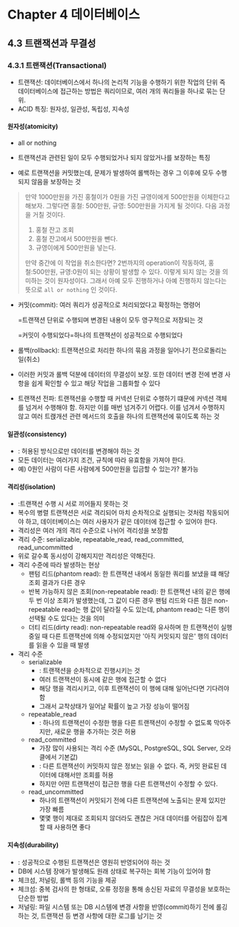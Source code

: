 # Chapter 4 데이터베이스

## 4.3 트랜잭션과 무결성

### 4.3.1 트랜잭션(Transactional)

- 트랜잭션: 데이터베이스에서 하나의 논리적 기능을 수행하기 위한 작업의 단위
  즉 데이터베이스에 접근하는 방법은 쿼리이므로, 여러 개의 쿼리들을 하나로 묶는 단위.
- ACID 특징: 원자성, 일관성, 독립성, 지속성

#### 원자성(atomicity)

- all or nothing

- 트랜잭션과 관련된 일이 모두 수행되었거나 되지 않았거나를 보장하는 특징

- 예로 트랜잭션을 커밋했는데, 문제가 발생하여 롤백하는 경우 그 이후에 모두 수행되지 않음을 보장하는 것


> 만약 1000만원을 가진 홍철이가 0원을 가진 규영이에게 500만원을 이체한다고 해보자. 그렇다면 홍철: 500만원, 규영: 500만원을 가지게 될 것이다.
> 다음 과정을 거칠 것이다.
> 1. 홍철 잔고 조회
> 2. 홍철 잔고에서 500만원을 뺀다.
> 3. 규영이에게 500만원을 넣는다.
>
> 
> 만약 중간에 이 작업을 취소한다면?
> 2번까지의 operation이 작동하여, 홍철:500만원, 규영:0원이 되는 상황이 발생할 수 있다.
> 이렇게 되지 않는 것을 의미하는 것이 원자성이다. 그래서 아예 모두 진행하거나 아예 진행하지 않는다는 뜻으로 `all or nothing` 인 것이다.


- 커밋(commit): 여러 쿼리가 성공적으로 처리되었다고 확정하는 명령어

  =트랜잭션 단위로 수행되며 변경된 내용이 모두 영구적으로 저장되는 것

  =커밋이 수행되었다=하나의 트랜잭션이 성공적으로 수행되었다

- 롤백(rollback): 트랜잭션으로 처리한 하나의 묶음 과정을 일어나기 전으로돌리는 일(취소)

- 이러한 커밋과 롤백 덕분에 데이터의 무결성이 보장. 또한 데이터 변경 전에 변경 사항을 쉽게 확인할 수 있고 해당 작업을 그룹화할 수 있다

- 트랜잭션 전파: 트랜잭션을 수행할 때 커넥션 단위로 수행하기 떄문에 커넥션 객체를 넘겨서 수행해야 함. 하지만 이를 매번 넘겨주기 어렵다. 이를 넘겨서 수행하지 않고 여러 트랝개션 관련 메서드의 호출을 하나의 트랜잭션에 묶이도록 하는 것



#### 일관성(consistency)

- : 허용된 방식으로만 데이터를 변경해야 하는 것
- 모든 데이터는 여러가지 조건, 규칙에 따라 유효함을 가져야 한다.
- 예) 0원인 사람이 다른 사람에게 500만원을 입금할 수 있는가? 불가능

#### 격리성(isolation)

- :트랜잭션 수행 시 서로 끼어들지 못하는 것
- 복수의 병렬 트랜잭션은 서로 격리되어 마치 순차적으로 실행되는 것처럼 작동되어야 하고, 데이터베이스는 여러 사용자가 같은 데이터에 접근할 수 있어야 한다.
- 격리성은 여러 개의 격리 수준으로 나뉘어 격리성을 보장함
- 격리 수준: serializable, repeatable_read, read_committed, read_uncommitted
- 위로 갈수록 동시성이 강해지지만 격리성은 약해진다.
- 격리 수준에 따라 발생하는 현상
  - 팬텀 리드(phantom read): 한 트랜잭션 내에서 동일한 쿼리를 보냈을 떄 해당 조회 결과가 다른 경우
  - 반복 가능하지 않은 조회(non-repeatable read): 한 트랜잭션 내의 같은 행에 두 번 이상 조회가 발생했는데, 그 값이 다른 경우
    팬텀 리드와 다른 점은 non-repeatable read는 행 값이 달라질 수도 있는데, phantom read는 다른 행이 선택될 수도 있다는 것을 의미
  - 더티 리드(dirty read): non-repeatable read와 유사하며 한 트랜잭션이 실행 중일 때 다른 트랜잭션에 의해 수정되었지만 '아직 커밋되지 않은' 행의 데이터를 읽을 수 있을 때 발생
- 격리 수준
  - serializable
    - : 트랜잭션을 순차적으로 진행시키는 것
    - 여러 트랜잭션이 동시에 같은 행에 접근할 수 없다
    - 해당 행을 격리시키고, 이후 트랜잭션이 이 행에 대해 일어난다면 기다려야 함
    - 그래서 교착상태가 일어날 확률이 높고 가장 성능이 떨어짐
  - repeatable_read
    - : 하나의 트랜잭션이 수정한 행을 다른 트랜잭션이 수정할 수 없도록 막아주지만, 새로운 행을 추가하는 것은 허용
  - read_committed
    - 가장 많이 사용되는 격리 수준 (MySQL, PostgreSQL, SQL Server, 오라클에서 기본값)
    - : 다른 트랜잭션이 커밋하지 않은 정보는 읽을 수 없다. 즉, 커밋 완료된 데이터에 대해서만 조회를 허용
    - 하지만 어떤 트랜잭션이 접근한 행을 다른 트랜잭션이 수정할 수 있다.
  - read_uncommitted
    - 하나의 트랜잭션이 커밋되기 전에 다른 트랜잭션에 노출되는 문제 있지만 가장 빠름
    - 몇몇 행이 제대로 조회되지 않더라도 괜찮은 거대 데이터를 어림잡아 집계할 때 사용하면 좋다

#### 지속성(durability)

- : 성공적으로 수행된 트랜잭션은 영원히 반영되어야 하는 것
- DB에 시스템 장애가 발생해도 원래 상태로 복구하는 회복 기능이 있어야 함
- 체크섬, 저널링, 롤백 등의 기능을 제공
- 체크섬: 중복 검사의 한 형태로, 오류 정정을 통해 송신된 자료의 무결성을 보호하는 단순한 방법
- 저널링: 파일 시스템 또는 DB 시스템에 변경 사항을 반영(commit)하기 전에 롤깅하는 것, 트랜잭션 등 변경 사항에 대한 로그를 남기는 것
